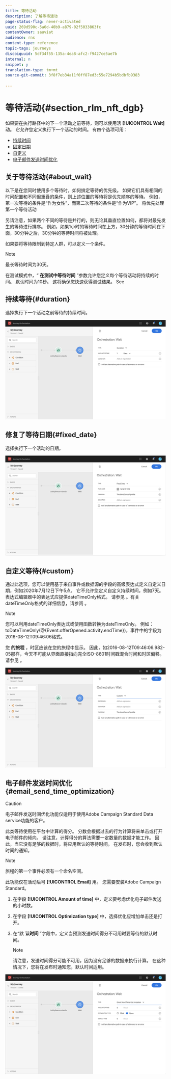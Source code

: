 ```yaml
---
title: 等待活动
description: 了解等待活动
page-status-flag: never-activated
uuid: 269d590c-5a6d-40b9-a879-02f5033863fc
contentOwner: sauviat
audience: rns
content-type: reference
topic-tags: journeys
discoiquuid: 5df34f55-135a-4ea8-afc2-f9427ce5ae7b
internal: n
snippet: y
translation-type: tm+mt
source-git-commit: 3f8f7eb34a11f0ff87ed3c55e7294b5bdbfb9383

---
```



# 等待活动{#section_rlm_nft_dgb}

如果要在执行路径中的下一个活动之前等待，则可以使用活 **[!UICONTROL Wait]** 动。 它允许您定义执行下一个活动的时间。 有四个选项可用：

* [持续时间](#duration)
* [固定日期](#fixed_date)
* [自定义](#custom)
* [电子邮件发送时间优化](#email_send_time_optimization)

## 关于等待活动{#about_wait}

以下是在您同时使用多个等待时，如何排定等待的优先级。 如果它们具有相同的时间配置和不同但重叠的条件，则上述位置的等待将是优先顺序的等待。 例如，第一次等待的条件是“作为女性”，而第二次等待的条件是“作为VIP”。 将优先处理第一个等待活动

另请注意，如果两个不同的等待是并行的，则无论其垂直位置如何，都将对最先发生的等待进行排序。 例如，如果1小时的等待时间在上方，30分钟的等待时间在下面，30分钟之后，30分钟的等待时间将被处理。

如果要将等待限制到特定人群，可以定义一个条件。

>[!NOTE]
>
>最长等待时间为30天。
>
>在测试模式中，“ **在测试中等待时间** ”参数允许您定义每个等待活动将持续的时间。 默认时间为10秒。 这将确保您快速获得测试结果。 See [](../building-journeys/testing-the-journey.md)

## 持续等待{#duration}

选择执行下一个活动之前等待的持续时间。

![](../assets/journey55.png)

## 修复了等待日期{#fixed_date}

选择执行下一个活动的日期。

![](../assets/journey56.png)

## 自定义等待{#custom}

通过此选项，您可以使用基于来自事件或数据源的字段的高级表达式定义自定义日期，例如2020年7月12日下午5点。 它不允许您定义自定义持续时间，例如7天。 表达式编辑器中的表达式应提供dateTimeOnly格式。 请参见 [](../expression/expressionadvanced.md)。有关dateTimeOnly格式的详细信息，请参阅 [](../expression/data-types.md)。

>[!NOTE]
>
>您可以利用dateTimeOnly表达式或使用函数转换为dateTimeOnly。 例如：toDateTimeOnly(@{Event.offerOpened.activity.endTime})，事件中的字段为2016-08-12T09:46:06格式。
>
>您 **的旅程** ，时区应该在您的旅程中显示。 因此，如2016-08-12T09:46:06.982-05那样，今天不可能从界面直接指向完全ISO-8601时间戳混合时间和时区偏移。 请参见 [](../building-journeys/timezone-management.md)。

![](../assets/journey57.png)

## 电子邮件发送时间优化{#email_send_time_optimization}

>[!CAUTION]
>
>电子邮件发送时间优化功能仅适用于使用Adobe Campaign Standard Data service功能的客户。

此类等待使用在平台中计算的得分。 分数会根据过去的行为计算将来单击或打开电子邮件的倾向。 请注意，计算得分的算法需要一定数量的数据才能工作。 因此，当它没有足够的数据时，将应用默认的等待时间。 在发布时，您会收到默认时间的通知。

>[!NOTE]
>
>旅程的第一个事件必须有一个命名空间。
>
>此功能仅在活动后可 **[!UICONTROL Email]** 用。 您需要安装Adobe Campaign Standard。

1. 在字段 **[!UICONTROL Amount of time]** 中，定义要考虑优化电子邮件发送的小时数。
1. 在字段 **[!UICONTROL Optimization type]** 中，选择优化应增加单击还是打开。
1. 在“默 **认时间** ”字段中，定义当预测发送时间得分不可用时要等待的默认时间。

   >[!NOTE]
   >
   >请注意，发送时间得分可能不可用，因为没有足够的数据来执行计算。 在这种情况下，您将在发布时通知您，默认时间适用。

![](../assets/journey57bis.png)
